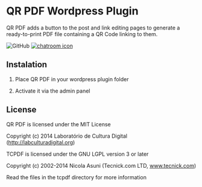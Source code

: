 QR PDF Wordpress Plugin
===========================

QR PDF adds a button to the post and link editing pages to generate a
ready-to-print PDF file containing a QR Code linking to them.

![GitHub](https://img.shields.io/github/license/redelivre/qr-pdf.svg)
[![chatroom icon](https://patrolavia.github.io/telegram-badge/chat.png)](https://t.me/joinchat/AHZmBhAkX_efR9za0V_J1A)

Instalation
-----------

1. Place QR PDF in your wordpress plugin folder

2. Activate it via the admin panel

License
---------
QR PDF is licensed under the MIT License

Copyright (c) 2014
Laboratório de Cultura Digital (http://labculturadigital.org)

TCPDF is licensed under the GNU LGPL version 3 or later

Copyright (c) 2002-2014
Nicola Asuni
(Tecnick.com LTD, www.tecnick.com)

Read the files in the tcpdf directory for more information
